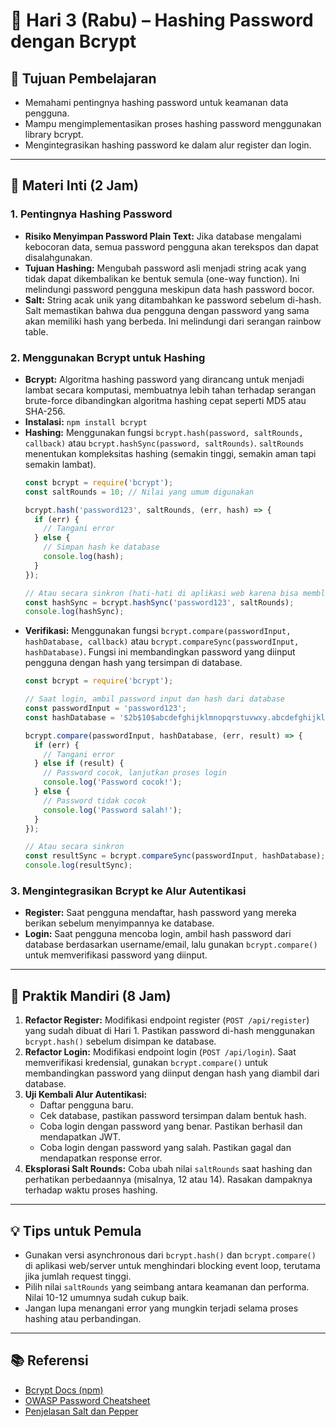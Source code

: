 # 📆 Hari 3 (Rabu) – Hashing Password dengan Bcrypt

## 🎯 Tujuan Pembelajaran
- Memahami pentingnya hashing password untuk keamanan data pengguna.
- Mampu mengimplementasikan proses hashing password menggunakan library bcrypt.
- Mengintegrasikan hashing password ke dalam alur register dan login.

---

## 🧠 Materi Inti (2 Jam)

### 1. Pentingnya Hashing Password
- **Risiko Menyimpan Password Plain Text:** Jika database mengalami kebocoran data, semua password pengguna akan terekspos dan dapat disalahgunakan.
- **Tujuan Hashing:** Mengubah password asli menjadi string acak yang tidak dapat dikembalikan ke bentuk semula (one-way function). Ini melindungi password pengguna meskipun data hash password bocor.
- **Salt:** String acak unik yang ditambahkan ke password sebelum di-hash. Salt memastikan bahwa dua pengguna dengan password yang sama akan memiliki hash yang berbeda. Ini melindungi dari serangan rainbow table.

### 2. Menggunakan Bcrypt untuk Hashing
- **Bcrypt:** Algoritma hashing password yang dirancang untuk menjadi lambat secara komputasi, membuatnya lebih tahan terhadap serangan brute-force dibandingkan algoritma hashing cepat seperti MD5 atau SHA-256.
- **Instalasi:** `npm install bcrypt`
- **Hashing:** Menggunakan fungsi `bcrypt.hash(password, saltRounds, callback)` atau `bcrypt.hashSync(password, saltRounds)`. `saltRounds` menentukan kompleksitas hashing (semakin tinggi, semakin aman tapi semakin lambat).
  ```javascript
  const bcrypt = require('bcrypt');
  const saltRounds = 10; // Nilai yang umum digunakan

  bcrypt.hash('password123', saltRounds, (err, hash) => {
    if (err) {
      // Tangani error
    } else {
      // Simpan hash ke database
      console.log(hash);
    }
  });

  // Atau secara sinkron (hati-hati di aplikasi web karena bisa memblokir event loop)
  const hashSync = bcrypt.hashSync('password123', saltRounds);
  console.log(hashSync);
  ```
- **Verifikasi:** Menggunakan fungsi `bcrypt.compare(passwordInput, hashDatabase, callback)` atau `bcrypt.compareSync(passwordInput, hashDatabase)`. Fungsi ini membandingkan password yang diinput pengguna dengan hash yang tersimpan di database.
  ```javascript
  const bcrypt = require('bcrypt');

  // Saat login, ambil password input dan hash dari database
  const passwordInput = 'password123';
  const hashDatabase = '$2b$10$abcdefghijklmnopqrstuvwxy.abcdefghijklmnopqrstuvwxy'; // Contoh hash

  bcrypt.compare(passwordInput, hashDatabase, (err, result) => {
    if (err) {
      // Tangani error
    } else if (result) {
      // Password cocok, lanjutkan proses login
      console.log('Password cocok!');
    } else {
      // Password tidak cocok
      console.log('Password salah!');
    }
  });

  // Atau secara sinkron
  const resultSync = bcrypt.compareSync(passwordInput, hashDatabase);
  console.log(resultSync);
  ```

### 3. Mengintegrasikan Bcrypt ke Alur Autentikasi
- **Register:** Saat pengguna mendaftar, hash password yang mereka berikan sebelum menyimpannya ke database.
- **Login:** Saat pengguna mencoba login, ambil hash password dari database berdasarkan username/email, lalu gunakan `bcrypt.compare()` untuk memverifikasi password yang diinput.

---

## 📝 Praktik Mandiri (8 Jam)
1. **Refactor Register:** Modifikasi endpoint register (`POST /api/register`) yang sudah dibuat di Hari 1. Pastikan password di-hash menggunakan `bcrypt.hash()` sebelum disimpan ke database.
2. **Refactor Login:** Modifikasi endpoint login (`POST /api/login`). Saat memverifikasi kredensial, gunakan `bcrypt.compare()` untuk membandingkan password yang diinput dengan hash yang diambil dari database.
3. **Uji Kembali Alur Autentikasi:**
   - Daftar pengguna baru.
   - Cek database, pastikan password tersimpan dalam bentuk hash.
   - Coba login dengan password yang benar. Pastikan berhasil dan mendapatkan JWT.
   - Coba login dengan password yang salah. Pastikan gagal dan mendapatkan response error.
4. **Eksplorasi Salt Rounds:** Coba ubah nilai `saltRounds` saat hashing dan perhatikan perbedaannya (misalnya, 12 atau 14). Rasakan dampaknya terhadap waktu proses hashing.

---

## 💡 Tips untuk Pemula
- Gunakan versi asynchronous dari `bcrypt.hash()` dan `bcrypt.compare()` di aplikasi web/server untuk menghindari blocking event loop, terutama jika jumlah request tinggi.
- Pilih nilai `saltRounds` yang seimbang antara keamanan dan performa. Nilai 10-12 umumnya sudah cukup baik.
- Jangan lupa menangani error yang mungkin terjadi selama proses hashing atau perbandingan.

---

## 📚 Referensi
- [Bcrypt Docs (npm)](https://www.npmjs.com/package/bcrypt)
- [OWASP Password Cheatsheet](https://cheatsheetseries.owasp.org/cheatsheets/Password_Storage_Cheat_Sheet.html)
- [Penjelasan Salt dan Pepper](https://auth0.com/blog/adding-salt-to-hashing-a-password/)
